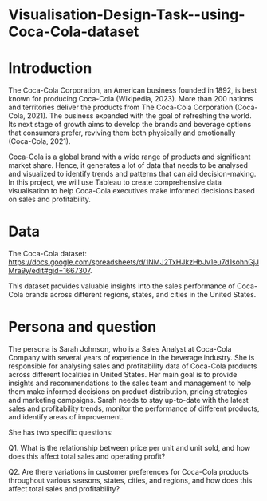 # Visualisation-Design-Task--using-Coca-Cola-dataset

# Introduction
The Coca-Cola Corporation, an American business founded in 1892, is best known for producing Coca-Cola (Wikipedia, 2023). More than 200 nations and territories deliver the products from The Coca-Cola Corporation (Coca-Cola, 2021). The business expanded with the goal of refreshing the world. Its next stage of growth aims to develop the brands and beverage options that consumers prefer, reviving them both physically and emotionally (Coca-Cola, 2021). 

Coca-Cola is a global brand with a wide range of products and significant market share. Hence, it generates a lot of data that needs to be analysed and visualized to identify trends and patterns that can aid decision-making. In this project, we will use Tableau to create comprehensive data visualisation to help Coca-Cola executives make informed decisions based on sales and profitability.

# Data
The Coca-Cola dataset: https://docs.google.com/spreadsheets/d/1NMJ2TxHJkzHbJv1eu7d1sohnGjJMra9y/edit#gid=1667307.

This dataset provides valuable insights into the sales performance of Coca-Cola brands across different regions, states, and cities in the United States.

# Persona and question
The persona is Sarah Johnson, who is a Sales Analyst at Coca-Cola Company with several years of experience in the beverage industry. She is responsible for analysing sales and profitability data of Coca-Cola products across different localities in United States. Her main goal is to provide insights and recommendations to the sales team and management to help them make informed decisions on product distribution, pricing strategies and marketing campaigns. Sarah needs to stay up-to-date with the latest 
sales and profitability trends, monitor the performance of different products, and identify areas of improvement.

She has two specific questions:

Q1. What is the relationship between price per unit and unit sold, and how does this affect total 
sales and operating profit?

Q2. Are there variations in customer preferences for Coca-Cola products throughout various 
seasons, states, cities, and regions, and how does this affect total sales and profitability?
